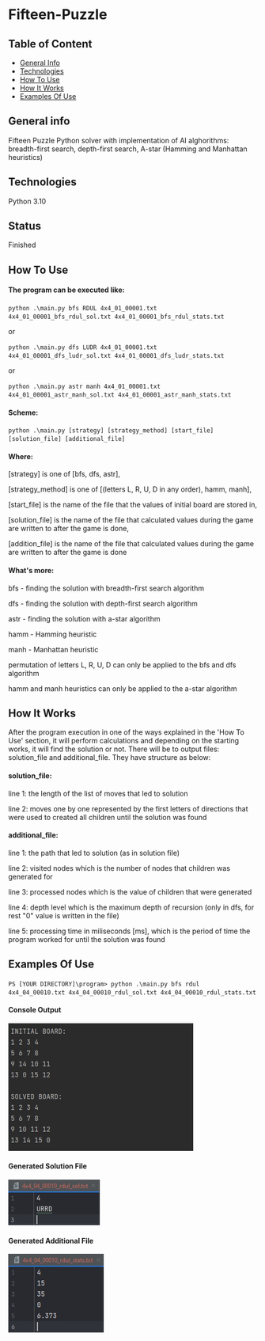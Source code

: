 # Fifteen-Puzzle

## Table of Content
* [General Info](#setup)
* [Technologies](#technologies)
* [How To Use](#how-to-use)
* [How It Works](#how-it-works)
* [Examples Of Use](#examples-of-use)

## General info
Fifteen Puzzle Python solver with implementation of AI alghorithms: breadth-first search, depth-first search, A-star (Hamming and Manhattan heuristics)

## Technologies
Python 3.10

## Status
Finished

## How To Use
#### The program can be executed like:

`python .\main.py bfs RDUL 4x4_01_00001.txt 4x4_01_00001_bfs_rdul_sol.txt 4x4_01_00001_bfs_rdul_stats.txt`

or

`python .\main.py dfs LUDR 4x4_01_00001.txt 4x4_01_00001_dfs_ludr_sol.txt 4x4_01_00001_dfs_ludr_stats.txt`

or

`python .\main.py astr manh 4x4_01_00001.txt 4x4_01_00001_astr_manh_sol.txt 4x4_01_00001_astr_manh_stats.txt`
    
#### Scheme:
`python .\main.py [strategy] [strategy_method] [start_file] [solution_file] [additional_file]`
    
#### Where:

[strategy] is one of [bfs, dfs, astr], 

[strategy_method] is one of [(letters L, R, U, D in any order), hamm, manh], 

[start_file] is the name of the file that the values of initial board are stored in,

[solution_file] is the name of the file that calculated values during the game are written to after the game is done,

[addition_file] is the name of the file that calculated values during the game are written to after the game is done

    
#### What's more:

bfs - finding the solution with breadth-first search algorithm

dfs - finding the solution with depth-first search algorithm

astr - finding the solution with a-star algorithm

hamm - Hamming heuristic

manh - Manhattan heuristic
    
permutation of letters L, R, U, D can only be applied to the bfs and dfs algorithm

hamm and manh heuristics can only be applied to the a-star algorithm


## How It Works
After the program execution in one of the ways explained in the 'How To Use' section, it will perform calculations and depending on the starting works, it will find the solution or not.
There will be to output files: solution_file and additional_file. They have structure as below:

#### solution_file:

line 1: the length of the list of moves that led to solution

line 2: moves one by one represented by the first letters of directions that were used to created all children until the solution was found


#### additional_file:

line 1: the path that led to solution (as in solution file)

line 2: visited nodes which is the number of nodes that children was generated for

line 3: processed nodes which is the value of children that were generated

line 4: depth level which is the maximum depth of recursion (only in dfs, for rest "0" value is written in the file)

line 5: processing time in miliseconds [ms], which is the period of time the program worked for until the solution was found



## Examples Of Use

`PS [YOUR DIRECTORY]\program> python .\main.py bfs rdul 4x4_04_00010.txt 4x4_04_00010_rdul_sol.txt 4x4_04_00010_rdul_stats.txt`

#### Console Output

![Algorithm schema](https://github.com/Vader20FF/Fifteen-Puzzle/blob/master/output_files_for_git/console_output.jpg)

#### Generated Solution File

![Algorithm schema](https://github.com/Vader20FF/Fifteen-Puzzle/blob/master/output_files_for_git/solution_file_output.jpg)

#### Generated Additional File

![Algorithm schema](https://github.com/Vader20FF/Fifteen-Puzzle/blob/master/output_files_for_git/additional_file_output.jpg)


